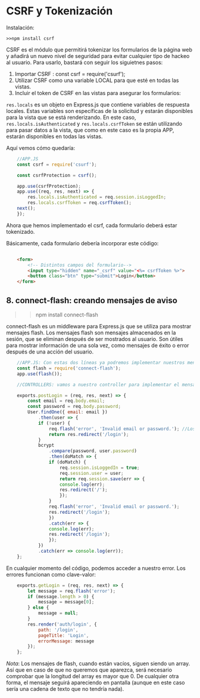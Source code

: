 # CSRF y Tokenización

Instalación:

    >>npm install csrf

CSRF es el módulo que permitirá tokenizar los formularios de la página web y añadirá un nuevo nivel de seguridad para evitar cualquier tipo de hackeo al usuario. Para usarlo, bastará con seguir los siguietnes pasos:

1. Importar CSRF : const csrf = require('csurf');
2. Utilizar CSRF como una variable LOCAL para que esté en todas las vistas.
3. Incluir el token de CSRF en las vistas para asegurar los formularios: <input type="hidden" name="_csrf" value="<%= csrfToken %>">


`res.locals` es un objeto en Express.js que contiene variables de respuesta locales. Estas variables son específicas de la solicitud y estarán disponibles para la vista que se está renderizando.
En este caso, `res.locals.isAuthenticated` y `res.locals.csrfToken` se están utilizando para pasar datos a la vista, que como en este caso es la propia APP, estarán disponibles en todas las vistas.

Aquí vemos cómo quedaría:

```javascript
    //APP.JS
    const csrf = require('csurf');

    const csrfProtection = csrf();

    app.use(csrfProtection);
    app.use((req, res, next) => {
        res.locals.isAuthenticated = req.session.isLoggedIn;
        res.locals.csrfToken = req.csrfToken();
    next();
    });

```
Ahora que hemos implementado el csrf, cada formulario deberá estar tokenizado.

Básicamente, cada formulario debería incorporar este código:

```html

    <form>
        <!-- Distintos campos del formulario-->
        <input type="hidden" name="_csrf" value="<%= csrfToken %>">
        <button class="btn" type="submit">Login</button>
    </form>

```


## 8. connect-flash: creando mensajes de aviso

>> npm install connect-flash

connect-flash es un middleware para Express.js que se utiliza para mostrar mensajes flash. 
Los mensajes flash son mensajes almacenados en la sesión, que se eliminan después de ser mostrados al usuario. 
Son útiles para mostrar información de una sola vez, como mensajes de éxito o error después de una acción del usuario.

```javascript
    //APP.JS: Con estas dos líneas ya podremos implementar nuestros mensajes con el req.flash
    const flash = require('connect-flash');
    app.use(flash());

    //CONTROLLERS: vamos a nuestro controller para implementar el mensaje.

    exports.postLogin = (req, res, next) => {
        const email = req.body.email;
        const password = req.body.password;
        User.findOne({ email: email })
            .then(user => {
            if (!user) {
                req.flash('error', 'Invalid email or password.'); //Los mensajes se crean como una clave-valor. Luego podremos acceder al mensaje llamando a su clave.
                return res.redirect('/login');
            }
            bcrypt
                .compare(password, user.password)
                .then(doMatch => {
                if (doMatch) {
                    req.session.isLoggedIn = true;
                    req.session.user = user;
                    return req.session.save(err => {
                    console.log(err);
                    res.redirect('/');
                    });
                }
                req.flash('error', 'Invalid email or password.'); 
                res.redirect('/login');
                })
                .catch(err => {
                console.log(err);
                res.redirect('/login');
                });
            })
            .catch(err => console.log(err));
    };

```

En cualquier momento del código, podemos acceder a nuestro error. Los errores funcionan como clave-valor:

```javascript
    exports.getLogin = (req, res, next) => {
        let message = req.flash('error');
        if (message.length > 0) {
            message = message[0];
        } else {
            message = null;
        }
        res.render('auth/login', {
            path: '/login',
            pageTitle: 'Login',
            errorMessage: message
        });
    };
```

*Nota*: Los mensajes de flash, cuando están vacíos, siguen siendo un array. Así que en caso de que no queremos que aparezca, será necesario comprobar que la longitud del array es mayor que 0. De cualquier otra forma, el mensaje seguirá apareciendo en pantalla (aunque en este caso sería una cadena de texto que no tendría nada).